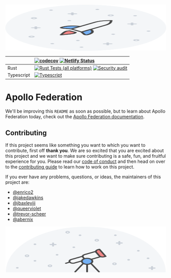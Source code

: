 <img src="https://raw.githubusercontent.com/apollographql/space-kit/main/src/illustrations/svgs/rocket1.svg" width="100%" height="144">

| | [![codecov](https://codecov.io/gh/apollographql/federation/branch/main/graph/badge.svg)](https://codecov.io/gh/apollographql/federation) [![Netlify Status](https://api.netlify.com/api/v1/badges/3a012f93-2d02-41f7-bb2b-848cf005b831/deploy-status)](https://app.netlify.com/sites/apollo-federation-docs/deploys) |
| --- | :-- |
| Rust | [![Rust Tests (all platforms)](https://github.com/apollographql/federation/workflows/Rust%20Tests%20(all%20platforms)/badge.svg)](https://github.com/apollographql/federation/actions?query=branch%3Amain+workflow%3A%22Rust+Tests+%28all+platforms%29%22) [![Security audit](https://github.com/apollographql/federation/workflows/Security%20audit/badge.svg)](https://github.com/apollographql/federation/actions?query=workflow%3A%22Security+audit%22) |
| Typescript | [![Typescript](https://circleci.com/gh/apollographql/federation/tree/main.svg?style=shield)](https://circleci.com/gh/apollographql/federation/tree/main) |



# Apollo Federation

We'll be improving this `README` as soon as possible, but to learn about Apollo Federation today, check out the [Apollo Federation documentation](https://www.apollographql.com/docs/apollo-server/federation/introduction/).

## Contributing

If this project seems like something you want to which you want to contribute, first off **thank you**. We are so excited that you are excited about this project and we want to make sure contributing is a safe, fun, and fruitful experience for you. Please read our [code of conduct](https://www.apollographql.com/docs/community/code-of-conduct/) and then head on over to the [contributing guide](./CONTRIBUTING.md) to learn how to work on this project.

If you ever have any problems, questions, or ideas, the maintainers of this project are:

- [@enrico2](https://github.com/enrico2)
- [@jakedawkins](https://github.com/jakedawkins)
- [@jbaxleyiii](https://github.com/jbaxleyiii)
- [@queerviolet](https://github.com/queerviolet)
- [@trevor-scheer](https://github.com/trevor-scheer)
- [@abernix](https://github.com/abernix)

<img src="https://raw.githubusercontent.com/apollographql/space-kit/main/src/illustrations/svgs/telescope.svg" width="100%" height="144">
